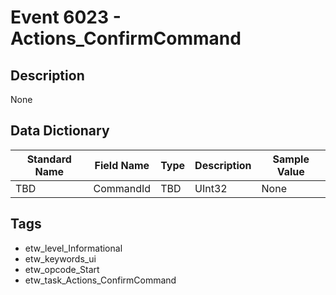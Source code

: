 # Event 6023 - Actions_ConfirmCommand

## Description
None

## Data Dictionary
|Standard Name|Field Name|Type|Description|Sample Value|
|---|---|---|---|---|
|TBD|CommandId|TBD|UInt32|None|None|

## Tags
* etw_level_Informational
* etw_keywords_ui
* etw_opcode_Start
* etw_task_Actions_ConfirmCommand